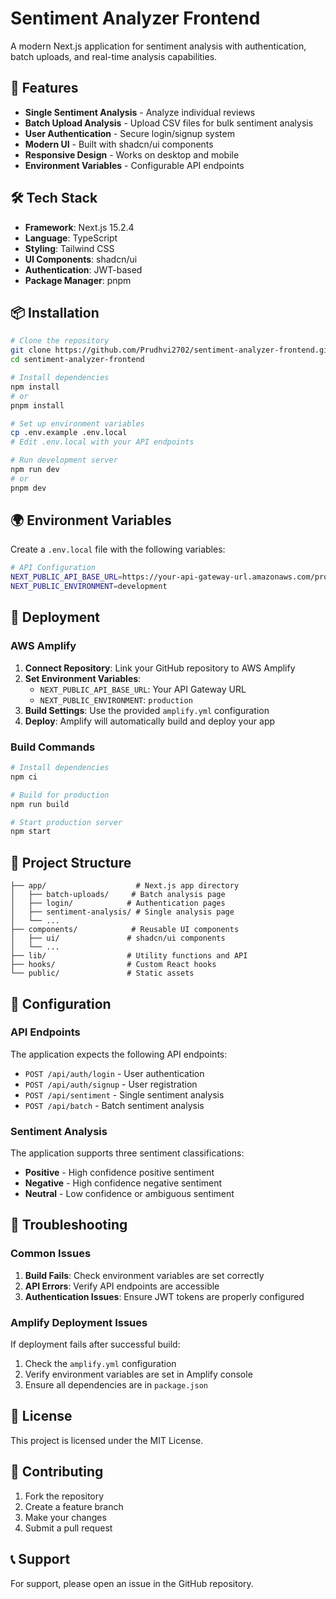 # Sentiment Analyzer Frontend

A modern Next.js application for sentiment analysis with authentication, batch uploads, and real-time analysis capabilities.

## 🚀 Features

- **Single Sentiment Analysis** - Analyze individual reviews
- **Batch Upload Analysis** - Upload CSV files for bulk sentiment analysis
- **User Authentication** - Secure login/signup system
- **Modern UI** - Built with shadcn/ui components
- **Responsive Design** - Works on desktop and mobile
- **Environment Variables** - Configurable API endpoints

## 🛠️ Tech Stack

- **Framework**: Next.js 15.2.4
- **Language**: TypeScript
- **Styling**: Tailwind CSS
- **UI Components**: shadcn/ui
- **Authentication**: JWT-based
- **Package Manager**: pnpm

## 📦 Installation

```bash
# Clone the repository
git clone https://github.com/Prudhvi2702/sentiment-analyzer-frontend.git
cd sentiment-analyzer-frontend

# Install dependencies
npm install
# or
pnpm install

# Set up environment variables
cp .env.example .env.local
# Edit .env.local with your API endpoints

# Run development server
npm run dev
# or
pnpm dev
```

## 🌍 Environment Variables

Create a `.env.local` file with the following variables:

```bash
# API Configuration
NEXT_PUBLIC_API_BASE_URL=https://your-api-gateway-url.amazonaws.com/prod
NEXT_PUBLIC_ENVIRONMENT=development
```

## 🚀 Deployment

### AWS Amplify

1. **Connect Repository**: Link your GitHub repository to AWS Amplify
2. **Set Environment Variables**:
   - `NEXT_PUBLIC_API_BASE_URL`: Your API Gateway URL
   - `NEXT_PUBLIC_ENVIRONMENT`: `production`
3. **Build Settings**: Use the provided `amplify.yml` configuration
4. **Deploy**: Amplify will automatically build and deploy your app

### Build Commands

```bash
# Install dependencies
npm ci

# Build for production
npm run build

# Start production server
npm start
```

## 📁 Project Structure

```
├── app/                    # Next.js app directory
│   ├── batch-uploads/     # Batch analysis page
│   ├── login/            # Authentication pages
│   ├── sentiment-analysis/ # Single analysis page
│   └── ...
├── components/            # Reusable UI components
│   ├── ui/               # shadcn/ui components
│   └── ...
├── lib/                  # Utility functions and API
├── hooks/                # Custom React hooks
└── public/               # Static assets
```

## 🔧 Configuration

### API Endpoints

The application expects the following API endpoints:

- `POST /api/auth/login` - User authentication
- `POST /api/auth/signup` - User registration
- `POST /api/sentiment` - Single sentiment analysis
- `POST /api/batch` - Batch sentiment analysis

### Sentiment Analysis

The application supports three sentiment classifications:
- **Positive** - High confidence positive sentiment
- **Negative** - High confidence negative sentiment  
- **Neutral** - Low confidence or ambiguous sentiment

## 🐛 Troubleshooting

### Common Issues

1. **Build Fails**: Check environment variables are set correctly
2. **API Errors**: Verify API endpoints are accessible
3. **Authentication Issues**: Ensure JWT tokens are properly configured

### Amplify Deployment Issues

If deployment fails after successful build:
1. Check the `amplify.yml` configuration
2. Verify environment variables are set in Amplify console
3. Ensure all dependencies are in `package.json`

## 📄 License

This project is licensed under the MIT License.

## 🤝 Contributing

1. Fork the repository
2. Create a feature branch
3. Make your changes
4. Submit a pull request

## 📞 Support

For support, please open an issue in the GitHub repository.
